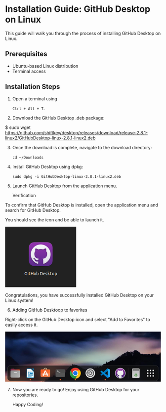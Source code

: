 # Installation Guide: GitHub Desktop on Linux

This guide will walk you through the process of installing GitHub Desktop on Linux.

## Prerequisites

- Ubuntu-based Linux distribution
- Terminal access

## Installation Steps

1. Open a terminal using 

    `Ctrl + Alt + T`.

2. Download the GitHub Desktop .deb package:

 $ sudo wget https://github.com/shiftkey/desktop/releases/download/release-2.8.1-linux2/GitHubDesktop-linux-2.8.1-linux2.deb

3. Once the download is complete, navigate to the download directory:

    `cd ~/Downloads`



4. Install GitHub Desktop using dpkg:

    `sudo dpkg -i GitHubDesktop-linux-2.8.1-linux2.deb`

5. Launch GitHub Desktop from the application menu.

    Verification

To confirm that GitHub Desktop is installed, open the application menu and search for GitHub Desktop. 

You should see the icon and be able to launch it.


![Alt text](image.png)


Congratulations, you have successfully installed GitHub Desktop on your Linux system!

6. Adding GitHub Desktoop to favorites

Right-click on the GitHub Desktop icon and select "Add to Favorites" to easily access it.

![Alt text](image-1.png)

7. Now you are ready to go! Enjoy using GitHub Desktop for your repositories.

    Happy Coding!

